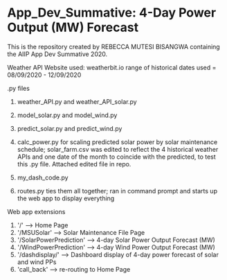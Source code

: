 # App_Dev_Summative: 4-Day Power Output (MW) Forecast

This is the repository created by REBECCA MUTESI BISANGWA containing the AIIP App Dev Summative 2020. 

Weather API
Website used: weatherbit.io
range of historical dates used = 08/09/2020 - 12/09/2020

.py files
1. weather_API.py and weather_API_solar.py        
2. model_solar.py and model_wind.py
3. predict_solar.py and predict_wind.py
4. calc_power.py for scaling predicted solar power by solar maintenance schedule; solar_farm.csv was edited to reflect the 4 historical weather APIs and one date of the month to coincide with the predicted, to test this .py file. Attached edited file in repo.
5. my_dash_code.py 

6. routes.py ties them all together; ran in command prompt and starts up the web app to display everything

Web app extensions
1. '/' --> Home Page
2. '/MSUSolar' --> Solar Maintenance File Page
3. '/SolarPowerPrediction' --> 4-day Solar Power Output Forecast (MW)
4. '/WindPowerPrediction' --> 4-day Wind Power Output Forecast (MW)
5. '/dashdisplay/' --> Dashboard display of 4-day power forecast of solar and wind PPs
6. 'call_back' --> re-routing to Home Page
